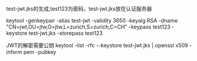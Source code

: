 test-jwt.jks的生成,test123为密码，test-jwt.jks放在认证服务器

keytool -genkeypair -alias test-jwt -validity 3650 -keyalg RSA -dname "CN=jwt,OU=jtw,O=jtw,L=zurich,S=zurich,C=CH" -keypass test123 -keystore test-jwt.jks -storepass test123

JWT的解密需要公钥
keytool -list -rfc --keystore test-jwt.jks | openssl x509 -inform pem -pubkey
